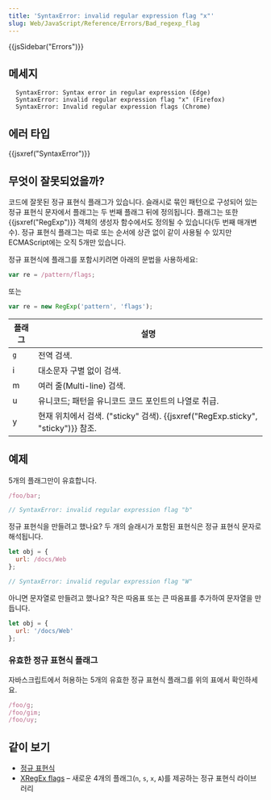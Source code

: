 ```yaml
---
title: 'SyntaxError: invalid regular expression flag "x"'
slug: Web/JavaScript/Reference/Errors/Bad_regexp_flag
---
```

{{jsSidebar("Errors")}}

## 메세지

```
  SyntaxError: Syntax error in regular expression (Edge)
  SyntaxError: invalid regular expression flag "x" (Firefox)
  SyntaxError: Invalid regular expression flags (Chrome)
```

## 에러 타입

{{jsxref("SyntaxError")}}

## 무엇이 잘못되었을까?

코드에 잘못된 정규 표현식 플래그가 있습니다. 슬래시로 묶인 패턴으로 구성되어 있는 정규 표현식 문자에서 플래그는 두 번째 플래그 뒤에 정의됩니다. 플래그는 또한 {{jsxref("RegExp")}} 객체의 생성자 함수에서도 정의될 수 있습니다(두 번째 매개변수). 정규 표현식 플래그는 따로 또는 순서에 상관 없이 같이 사용될 수 있지만 ECMAScript에는 오직 5개만 있습니다.

정규 표현식에 플래그를 포함시키려면 아래의 문법을 사용하세요:

```js
var re = /pattern/flags;
```

또는

```js
var re = new RegExp('pattern', 'flags');
```

| 플래그 | 설명                                                                                        |
| ------ | ------------------------------------------------------------------------------------------- |
| `g`    | 전역 검색.                                                                                  |
| i      | 대소문자 구별 없이 검색.                                                                    |
| m      | 여러 줄(Multi-line) 검색.                                                                   |
| u      | 유니코드; 패턴을 유니코드 코드 포인트의 나열로 취급.                                        |
| y      | 현재 위치에서 검색. ("sticky" 검색). {{jsxref("RegExp.sticky", "sticky")}} 참조. |

## 예제

5개의 플래그만이 유효합니다.

```js example-bad
/foo/bar;

// SyntaxError: invalid regular expression flag "b"
```

정규 표현식을 만들려고 했나요? 두 개의 슬래시가 포함된 표현식은 정규 표현식 문자로 해석됩니다.

```js example-bad
let obj = {
  url: /docs/Web
};

// SyntaxError: invalid regular expression flag "W"
```

아니면 문자열로 만들려고 했나요? 작은 따옴표 또는 큰 따옴표를 추가하여 문자열을 만듭니다.

```js example-good
let obj = {
  url: '/docs/Web'
};
```

### 유효한 정규 표현식 플래그

자바스크립트에서 허용하는 5개의 유효한 정규 표현식 플래그를 위의 표에서 확인하세요.

```js example-good
/foo/g;
/foo/gim;
/foo/uy;
```

## 같이 보기

- [정규 표현식](https://developer.mozilla.org/ko/docs/Web/JavaScript/Guide/%EC%A0%95%EA%B7%9C%EC%8B%9D)
- [XRegEx flags](http://xregexp.com/flags/) – 새로운 4개의 플래그(`n`, `s`, `x`, `A`)를 제공하는 정규 표현식 라이브러리
